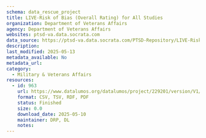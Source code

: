 ```yaml
---
schema: data_rescue_project 
title: LIVE-Risk of Bias (Overall Rating) for All Studies
organization: Department of Veterans Affairs
agency: Department of Veterans Affairs
websites: ptsd-va.data.socrata.com
data_source: https://ptsd-va.data.socrata.com/PTSD-Repository/LIVE-Risk-of-Bias-Overall-Rating-for-All-Studies/irmf-fh9r
description: 
last_modified: 2025-05-13
metadata_available: No
metadata_url: 
category:
  - Military & Veterans Affairs 
resources:
  - id: 963
    url: https://www.datalumos.org/datalumos/project/229201/version/V1/view
    format: CSV, TSV, RDF, PDF
    status: Finished
    size: 0.0
    download_date: 2025-05-10
    maintainer: DRP, DL
    notes: 
---
```

